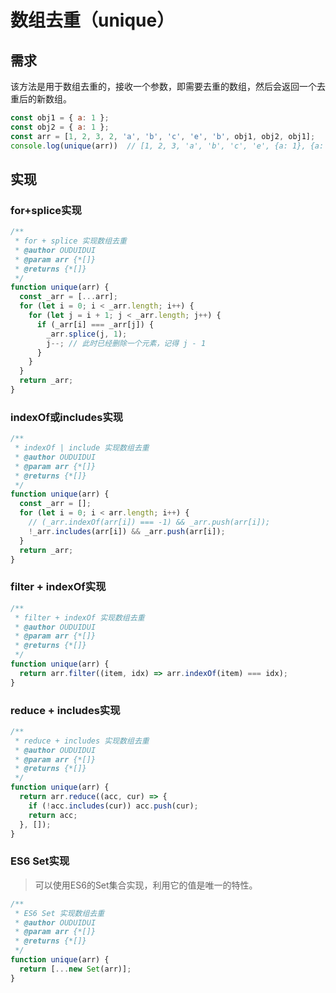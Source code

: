 # 数组去重（unique）

## 需求

该方法是用于数组去重的，接收一个参数，即需要去重的数组，然后会返回一个去重后的新数组。

```javascript
const obj1 = { a: 1 };
const obj2 = { a: 1 };
const arr = [1, 2, 3, 2, 'a', 'b', 'c', 'e', 'b', obj1, obj2, obj1];
console.log(unique(arr))  // [1, 2, 3, 'a', 'b', 'c', 'e', {a: 1}, {a: 1}]
```

## 实现

### for+splice实现

```javascript
/**
 * for + splice 实现数组去重
 * @author OUDUIDUI
 * @param arr {*[]}
 * @returns {*[]}
 */
function unique(arr) {
  const _arr = [...arr];
  for (let i = 0; i < _arr.length; i++) {
    for (let j = i + 1; j < _arr.length; j++) {
      if (_arr[i] === _arr[j]) {
        _arr.splice(j, 1);
        j--; // 此时已经删除一个元素，记得 j - 1
      }
    }
  }
  return _arr;
}
```

### indexOf或includes实现

```javascript
/**
 * indexOf | include 实现数组去重
 * @author OUDUIDUI
 * @param arr {*[]}
 * @returns {*[]}
 */
function unique(arr) {
  const _arr = [];
  for (let i = 0; i < arr.length; i++) {
    // (_arr.indexOf(arr[i]) === -1) && _arr.push(arr[i]);
    !_arr.includes(arr[i]) && _arr.push(arr[i]);
  }
  return _arr;
}
```

### filter + indexOf实现

```javascript
/**
 * filter + indexOf 实现数组去重
 * @author OUDUIDUI
 * @param arr {*[]}
 * @returns {*[]}
 */
function unique(arr) {
  return arr.filter((item, idx) => arr.indexOf(item) === idx);
}
```

### reduce + includes实现

```javascript
/**
 * reduce + includes 实现数组去重
 * @author OUDUIDUI
 * @param arr {*[]}
 * @returns {*[]}
 */
function unique(arr) {
  return arr.reduce((acc, cur) => {
    if (!acc.includes(cur)) acc.push(cur);
    return acc;
  }, []);
}
```

### ES6 Set实现

> 可以使用ES6的Set集合实现，利用它的值是唯一的特性。

```javascript
/**
 * ES6 Set 实现数组去重
 * @author OUDUIDUI
 * @param arr {*[]}
 * @returns {*[]}
 */
function unique(arr) {
  return [...new Set(arr)];
}
```